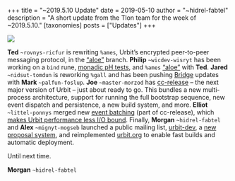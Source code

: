 +++
title = "~2019.5.10 Update"
date = 2019-05-10
author = "~hidrel-fabtel"
description = "A short update from the Tlon team for the week of ~2019.5.10."
[taxonomies]
posts = ["Updates"]
+++

![](https://media.urbit.org/site/posts/updates/~2019.5.10-update-1.jpg)

**Ted** `~rovnys-ricfur` is rewriting `%ames`, Urbit’s encrypted peer-to-peer messaging protocol, in the [“aloe”](https://github.com/urbit/arvo/tree/aloe) branch. **Philip** `~wicdev-wisryt` has been working on a `bind` rune, [monadic pH tests](https://github.com/urbit/arvo/pull/1152), and `%ames` [“aloe”](https://github.com/urbit/arvo/tree/philip/aloe) with **Ted**. **Jared** `~nidsut-tomdun` is reworking `%gall` and has been pushing [Bridge](https://github.com/urbit/bridge/releases) updates with **Mark** `~palfun-foslup`. **Joe** `~master-morzod` has [cc-release](https://github.com/urbit/urbit/tree/cc-release) – the next major version of Urbit – just about ready to go. This bundles a new multi-process architecture, support for running the full bootstrap sequence, new event dispatch and persistence, a new build system, and more. **Elliot** `~littel-ponnys` merged new [event batching](https://github.com/urbit/urbit/pull/1259) (part of cc-release), which [makes Urbit performance less I/O bound](https://github.com/urbit/urbit/pull/1259#issuecomment-487785371). Finally, **Morgan** `~hidrel-fabtel` and **Alex** `~mignyt-mogseb` launched a public mailing list, [urbit-dev](https://groups.google.com/a/urbit.org/forum/#!forum/dev), a [new proposal system](https://github.com/urbit/proposals), and reimplemented [urbit.org](https://github.com/urbit/urbit.org) to enable fast builds and automatic deployment.

Until next time.

**Morgan** `~hidrel-fabtel`

